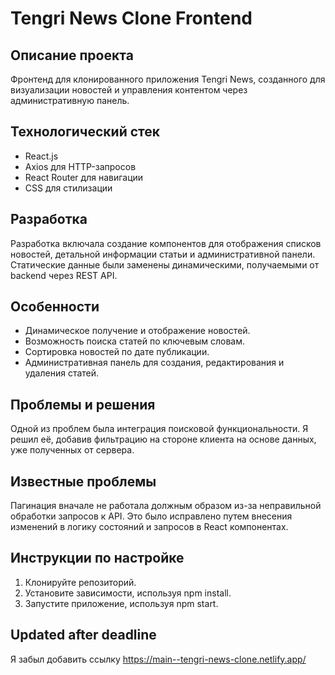 # Tengri News Clone Frontend

## Описание проекта

Фронтенд для клонированного приложения Tengri News, созданного для визуализации новостей и управления контентом через административную панель.

## Технологический стек

- React.js
- Axios для HTTP-запросов
- React Router для навигации
- CSS для стилизации

## Разработка

Разработка включала создание компонентов для отображения списков новостей, детальной информации статьи и административной панели. Статические данные были заменены динамическими, получаемыми от backend через REST API.

## Особенности

- Динамическое получение и отображение новостей.
- Возможность поиска статей по ключевым словам.
- Сортировка новостей по дате публикации.
- Административная панель для создания, редактирования и удаления статей.

## Проблемы и решения

Одной из проблем была интеграция поисковой функциональности. Я решил её, добавив фильтрацию на стороне клиента на основе данных, уже полученных от сервера.

## Известные проблемы

Пагинация вначале не работала должным образом из-за неправильной обработки запросов к API. Это было исправлено путем внесения изменений в логику состояний и запросов в React компонентах.

## Инструкции по настройке

1. Клонируйте репозиторий.
2. Установите зависимости, используя npm install.
3. Запустите приложение, используя npm start.

## Updated after deadline
Я забыл добавить ссылку https://main--tengri-news-clone.netlify.app/

